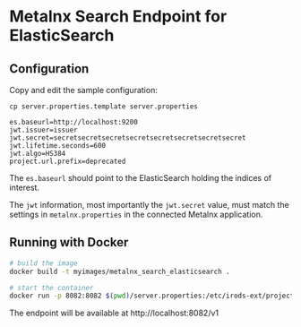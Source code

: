 # Metalnx Search Endpoint for ElasticSearch

## Configuration

Copy and edit the sample configuration:
```
cp server.properties.template server.properties
```

```
es.baseurl=http://localhost:9200
jwt.issuer=issuer
jwt.secret=secretsecretsecretsecretsecretsecretsecretsecret
jwt.lifetime.seconds=600
jwt.algo=HS384
project.url.prefix=deprecated
```

The `es.baseurl` should point to the ElasticSearch holding the indices of interest.

The `jwt` information, most importantly the `jwt.secret` value, must match the settings in `metalnx.properties` in the connected Metalnx application.

## Running with Docker

```bash
# build the image
docker build -t myimages/metalnx_search_elasticsearch .

# start the container
docker run -p 8082:8082 $(pwd)/server.properties:/etc/irods-ext/project-and-sample-search.properties myimages/metalnx_search_elasticsearch
```

The endpoint will be available at http://localhost:8082/v1
